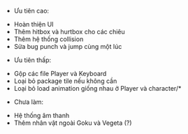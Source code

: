 * Ưu tiên cao:
- Hoàn thiện UI
- Thêm hitbox và hurtbox cho các chiêu
- Thêm hệ thống collision
- Sửa bug punch và jump cùng một lúc

* Ưu tiên thấp:
- Gộp các file Player và Keyboard
- Loại bỏ package tile nếu không cần
- Loại bỏ load animation giống nhau ở Player và character/*

* Chưa làm:
- Hệ thống âm thanh
- Thêm nhân vật ngoài Goku và Vegeta (?)
